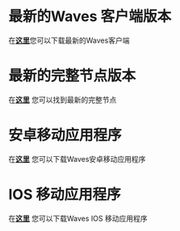 # 最新的Waves 客户端版本

在[**这里**](https://github.com/wavesplatform/WavesGUI/releases)您可以下载最新的Waves客户端

# 最新的完整节点版本

在[**这里**](https://github.com/wavesplatform/Waves/releases) 您可以找到最新的完整节点

# 安卓移动应用程序

在[**这里**](https://play.google.com/store/apps/details?id=com.wavesplatform.wallet) 您可以下载Waves安卓移动应用程序

# IOS 移动应用程序

在[**这里**](https://itunes.apple.com/us/app/waves-wallet/id1233158971?mt=8) 您可以下载Waves IOS 移动应用程序

